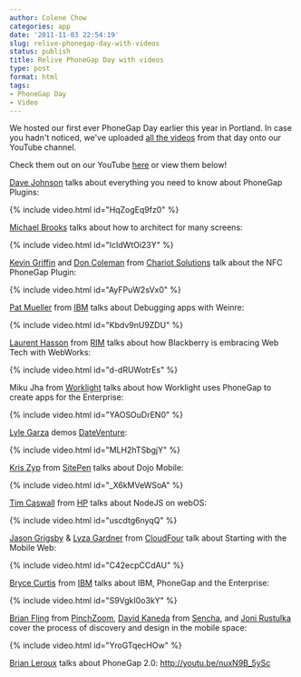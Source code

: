 ```yaml
---
author: Colene Chow
categories: app
date: '2011-11-03 22:54:19'
slug: relive-phonegap-day-with-videos
status: publish
title: Relive PhoneGap Day with videos
type: post
format: html
tags:
- PhoneGap Day
- Video
---
```


We hosted our first ever PhoneGap Day earlier this year in Portland. In case you hadn't noticed, we've uploaded [all the videos](http://www.youtube.com/phonegap) from that day onto our YouTube channel.

Check them out on our YouTube [here](http://www.youtube.com/user/PhoneGap) or view them below!

[Dave Johnson](http://twitter.com/#%21/davejohnson) talks about everything you need to know about PhoneGap Plugins:

{% include video.html id="HqZogEq9fz0" %}

[Michael Brooks](http://twitter.com/mwbrooks) talks about how to architect for many screens:

{% include video.html id="IcIdWtOi23Y" %}

[Kevin Griffin](http://twitter.com/#!/kgriffin) and [Don Coleman](http://twitter.com/#!/doncoleman) from [Chariot Solutions](http://chariotsolutions.com/) talk about the NFC PhoneGap Plugin:

{% include video.html id="AyFPuW2sVx0" %}

[Pat Mueller](http://twitter.com/#!/pmuellr) from [IBM](http://www.ibm.com) talks about Debugging apps with Weinre:

{% include video.html id="Kbdv9nU9ZDU" %}

[Laurent Hasson](http://twitter.com/#!/ldhasson) from [RIM](http://www.rim.com) talks about how Blackberry is embracing Web Tech with WebWorks:

{% include video.html id="d-dRUWotrEs" %}

Miku Jha from [Worklight](http://www.worklight.com) talks about how Worklight uses PhoneGap to create apps for the Enterprise:

{% include video.html id="YAOSOuDrEN0" %}

[Lyle Garza](http://twitter.com/#!/lyleg) demos [DateVenture](http://www.dateventure.org/):

{% include video.html id="MLH2hTSbgjY" %}

[Kris Zyp](http://twitter.com/kriszyp) from [SitePen](http://www.sitepen.com/) talks about Dojo Mobile:

{% include video.html id="_X6kMVeWSoA" %}

[Tim Caswall](http://twitter.com/#!/creationix) from [HP](http://www.hpwebos.com/us/) talks about NodeJS on webOS:

{% include video.html id="uscdtg6nyqQ" %}

[Jason Grigsby](http://twitter.com/#!/grigs) & [Lyza Gardner](http://twitter.com/#!/lyzadanger) from [CloudFour](http://www.cloudfour.com/) talk about Starting with the Mobile Web:

{% include video.html id="C42ecpCCdAU" %}

[Bryce Curtis](http://twitter.com/#!/drbac) from [IBM](http://IBM.com) talks about IBM, PhoneGap and the Enterprise:

{% include video.html id="S9VgkI0o3kY" %}

[Brian Fling](http://twitter.com/fling) from [PinchZoom](http://pinchzoom.com/), [David Kaneda](http://twitter.com/davidkaneda) from [Sencha](http://Sencha.com), and [Joni Rustulka](http://twitter.com/jahoni) cover the process of discovery and design in the mobile space:

{% include video.html id="YroGTqecHOw" %}

[Brian Leroux](http://twitter.com/#%21/brianleroux) talks about PhoneGap 2.0: http://youtu.be/nuxN9B_5ySc
